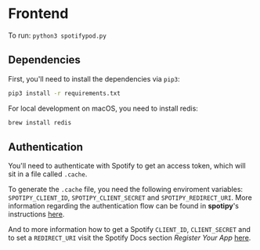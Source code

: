 # Frontend

To run: `python3 spotifypod.py`

## Dependencies

First, you'll need to install the dependencies via `pip3`:

```sh
pip3 install -r requirements.txt
```

For local development on macOS, you need to install redis:

```sh
brew install redis
```

## Authentication

You'll need to authenticate with Spotify to get an access token, which will sit in a file called `.cache`.

To generate the `.cache` file, you need the following enviroment variables: `SPOTIPY_CLIENT_ID`, `SPOTIPY_CLIENT_SECRET` and `SPOTIPY_REDIRECT_URI`.
More information regarding the authentication flow can be found in **spotipy**'s instructions [here](https://spotipy.readthedocs.io/en/2.16.1/#authorization-code-flow).

And to more information how to get a Spotify `CLIENT_ID`, `CLIENT_SECRET` and to set a `REDIRECT_URI` visit the Spotify Docs section *Register Your App* [here](https://developer.spotify.com/documentation/general/guides/app-settings/).
